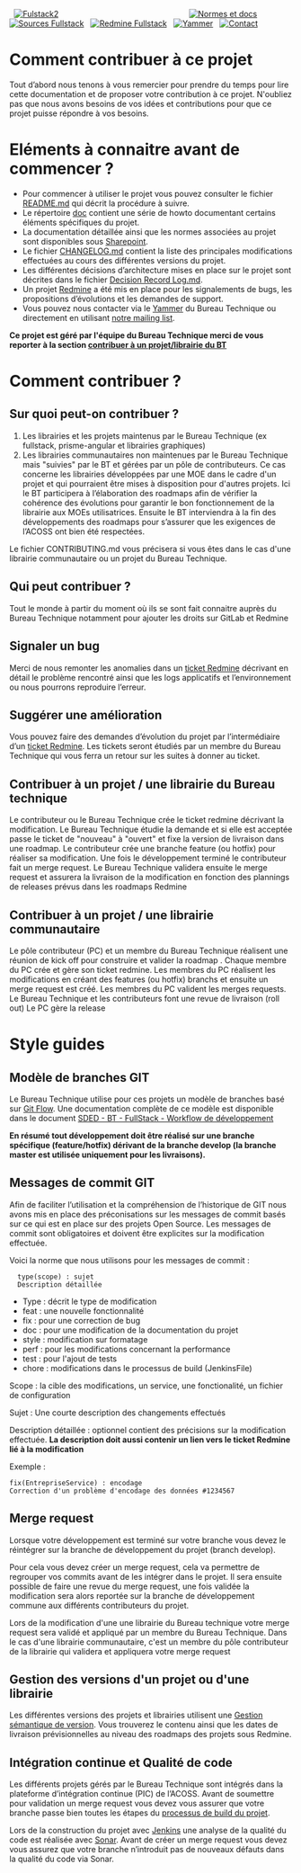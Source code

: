   [![Fulstack2](http://gitlab.altair.recouv/sded/bureau-technique/architecture-expertise-applicative/zone-ressources/images-bt/raw/master/Fullstacklarge.png)](https://recouv.sharepoint.com/sites/bureautechniquedsi-sded/SitePages/Socle-FullStack.aspx) 
                                                         
[![Normes et docs](http://gitlab.altair.recouv/sded/bureau-technique/architecture-expertise-applicative/zone-ressources/images-bt/raw/master/sharepoint-35.png)](https://recouv.sharepoint.com/:f:/r/sites/bureautechniquedsi-sded/Documents%20partages/Architecture%20et%20Expertise%20Applicative/Norme%20Frontend%20Angular%20-%20Bootstrap)  
 [![Sources Fullstack](http://gitlab.altair.recouv/sded/bureau-technique/architecture-expertise-applicative/zone-ressources/images-bt/raw/master/gitlab-35.png)](http://gitlab.altair.recouv/sded/bureau-technique/architecture-expertise-applicative/fullstack/fullstack-spa-intranet)
  [![Redmine Fullstack](http://gitlab.altair.recouv/sded/bureau-technique/architecture-expertise-applicative/zone-ressources/images-bt/raw/master/redmine-35.png)](http://redmine.altair.recouv/projects/devintrafront/issues)
  [![Yammer](http://gitlab.altair.recouv/sded/bureau-technique/architecture-expertise-applicative/zone-ressources/images-bt/raw/master/yammer-35.png)](https://www.yammer.com/recouv.fr/#/threads/inGroup?type=in_group&feedId=16003777&view=all)
  [![Contact](http://gitlab.altair.recouv/sded/bureau-technique/architecture-expertise-applicative/zone-ressources/images-bt/raw/master/email-35.png)](mailto:ac750-dsi-sded-bt-aea@acoss.fr)

# Comment contribuer à ce projet

Tout d’abord nous tenons à vous remercier pour prendre du temps pour lire cette documentation et de proposer votre contribution à ce projet. N'oubliez pas que nous avons besoins de vos idées et contributions pour que ce projet puisse répondre à vos besoins.

# Eléments à connaitre avant de commencer ?

 - Pour commencer à utiliser le projet vous pouvez consulter le fichier [README.md](/README.md) qui décrit la procédure à suivre.
 - Le répertoire [doc](/doc) contient une série de howto documentant certains éléments spécifiques du projet.
 - La documentation détaillée ainsi que les normes associées au projet sont disponibles sous [Sharepoint](https://recouv.sharepoint.com/sites/bureautechniquedsi-sded).
 - Le fichier [CHANGELOG.md](/CHANGELOG.md) contient la liste des principales modifications effectuées au cours des différentes versions du projet.
 - Les différentes décisions d’architecture mises en place sur le projet sont décrites dans le fichier [Decision Record Log.md](/doc/%20Decision%20Record%20Log.md).
 - Un projet [Redmine](http://redmine.altair.recouv/projects/archapp/issues) a été mis en place pour les signalements de bugs, les propositions d’évolutions et les demandes de support.
 - Vous pouvez nous contacter via le [Yammer](https://www.yammer.com/recouv.fr/#/threads/inGroup?type=in_group&feedId=16003777&view=all) du Bureau Technique ou directement en utilisant [notre mailing list](mailto:ac750-dsi-sded-bt-aea@acoss.fr).

**Ce projet est géré par l'équipe du Bureau Technique merci de vous reporter à la section [contribuer à un projet/librairie du BT](#contribuer-%C3%A0-un-projet-une-librairie-du-bureau-technique)**

# Comment contribuer ?

## Sur quoi peut-on contribuer ?
1. Les librairies et les projets maintenus par le Bureau Technique (ex fullstack, prisme-angular et librairies graphiques)
2. Les librairies communautaires non maintenues par le Bureau Technique mais "suivies" par le BT et gérées par un pôle de contributeurs.
Ce cas concerne les librairies développées par une MOE dans le cadre d'un projet et qui pourraient être mises à disposition pour d'autres projets. 
Ici le BT participera à l’élaboration des roadmaps afin de vérifier la cohérence des évolutions pour garantir le bon fonctionnement de la librairie aux MOEs utilisatrices.
Ensuite le BT interviendra à la fin des développements des roadmaps pour s’assurer que les exigences de l’ACOSS ont bien été respectées.

Le fichier CONTRIBUTING.md vous précisera si vous êtes dans le cas d'une librairie communautaire ou un projet du Bureau Technique. 

## Qui peut contribuer ?
Tout le monde à partir du moment où ils se sont fait connaitre auprès du Bureau Technique notamment pour ajouter les droits sur GitLab et Redmine

## Signaler un bug
Merci de nous remonter les anomalies dans un [ticket Redmine](http://redmine.altair.recouv/projects/archapp/issues) décrivant en détail le problème rencontré ainsi que les logs applicatifs et l’environnement ou nous pourrons reproduire l’erreur.

## Suggérer une amélioration
Vous pouvez faire des demandes d’évolution du projet par l’intermédiaire d’un [ticket Redmine](http://redmine.altair.recouv/projects/archapp/issues). Les tickets seront étudiés par un membre du Bureau Technique qui vous ferra un retour sur les suites à donner au ticket.

## Contribuer à un projet / une librairie du Bureau technique

Le contributeur ou le Bureau Technique crée le ticket redmine décrivant la modification. 
Le Bureau Technique étudie la demande et si elle est acceptée passe le ticket de "nouveau" à "ouvert" et fixe la version de livraison dans une roadmap.
Le contributeur crée une branche feature (ou hotfix) pour réaliser sa modification. Une fois le développement terminé le contributeur fait un merge request.
Le Bureau Technique validera ensuite le merge request et assurera la livraison de la modification en fonction des plannings de releases prévus dans les roadmaps Redmine

## Contribuer à un projet / une librairie communautaire
Le pôle contributeur (PC) et un membre du Bureau Technique réalisent une réunion de kick off pour construire et valider la roadmap .
Chaque membre du PC crée et gère son ticket redmine. 
Les membres du PC réalisent les modifications en créant des features (ou hotfix) branchs et ensuite un merge request est créé.
Les membres du PC valident les merges requests.
Le Bureau Technique et les contributeurs font une revue de livraison (roll out)
Le PC gère la release

# Style guides
## Modèle de branches GIT
Le Bureau Technique utilise pour ces projets un modèle de branches basé sur [Git Flow]( https://www.occitech.fr/blog/2014/12/un-modele-de-branches-git-efficace/).
Une documentation complète de ce modèle est disponible dans le document [SDED - BT - FullStack - Workflow de développement](https://recouv.sharepoint.com/:b:/r/sites/bureautechniquedsi-sded/Documents%20partages/Architecture%20et%20Expertise%20Applicative/Fullstack/Process%20%26%20aide/SDED%20-%20BT%20-%20FullStack%20-%20Workflow%20de%20d%C3%A9veloppement%20v1.1.0.pdf?csf=1&e=SzqcaV)

**En résumé tout développement doit être réalisé sur une branche spécifique (feature/hotfix) dérivant de la branche develop (la branche master est utilisée uniquement pour les livraisons).** 

## Messages de commit GIT
Afin de faciliter l’utilisation et la compréhension de l’historique de GIT nous avons mis en place des préconisations sur les messages de commit basés sur ce qui est en place sur des projets Open Source. 
Les messages de commit sont obligatoires et doivent être explicites sur la modification effectuée.
	
  Voici la norme que nous utilisons pour les messages de commit : 

      type(scope) : sujet
      Description détaillée

 - Type : décrit le type de modification
  - feat : une nouvelle fonctionnalité
  - fix : pour une correction de bug
  - doc : pour une modification de la documentation du projet
  - style : modification sur formatage 
  - perf : pour les modifications concernant la performance
  - test : pour l'ajout de tests
  - chore : modifications dans le processus de build (JenkinsFile)

Scope : la cible des modifications, un service, une fonctionalité, un fichier de configuration

Sujet : Une courte description des changements effectués

Description détaillée : optionnel contient des précisions sur la modification effectuée. 
**La description doit aussi contenir un lien vers le ticket Redmine lié à la modification**

Exemple : 

    fix(EntrepriseService) : encodage
    Correction d'un problème d'encodage des données #1234567

## Merge request
Lorsque votre développement est terminé sur votre branche vous devez le réintégrer sur la branche de développement du projet (branch develop).

Pour cela vous devez créer un merge request, cela va permettre de regrouper vos commits avant de les intégrer dans le projet.
Il sera ensuite possible de faire une revue du merge request, une fois validée la modification sera alors reportée sur la branche de développement commune aux différents contributeurs du projet.

Lors de la modification d'une une librairie du Bureau technique votre merge request sera validé et appliqué par un membre du Bureau Technique. Dans le cas d'une librairie communautaire, c'est un membre du pôle contributeur de la librairie qui validera et appliquera votre merge request

## Gestion des versions d'un projet ou d'une librairie
Les différentes versions des projets et librairies utilisent une [Gestion sémantique de version](https://semver.org/lang/fr/).
Vous trouverez le contenu ainsi que les dates de livraison prévisionnelles au niveau des roadmaps des projets sous Redmine.

## Intégration continue et Qualité de code
Les différents projets gérés par le Bureau Technique sont intégrés dans la plateforme d’intégration continue (PIC) de l’ACOSS. Avant de soumettre pour validation un merge request vous devez vous assurer que votre branche passe bien toutes les étapes du [processus de build du projet](/Jenkinsfile).

Lors de la construction du projet avec [Jenkins](http://jenkins.urssaf.recouv/) une analyse de la qualité du code est réalisée avec [Sonar](http://sonarqube.urssaf.recouv/sessions/new?return_to=%2F). Avant de créer un merge request vous devez vous assurez que votre branche n’introduit pas de nouveaux défauts dans la qualité du code via Sonar.

